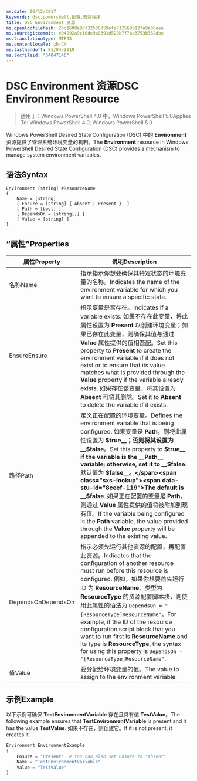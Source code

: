 ```yaml
---
ms.date: 06/12/2017
keywords: dsc,powershell,配置,安装程序
title: DSC Environment 资源
ms.openlocfilehash: 2bc1600a9df32538d59efa712569b12fa9e3beee
ms.sourcegitcommit: e04292a9c10de9a8391d529b7f7aa3753b362dbe
ms.translationtype: MTE95
ms.contentlocale: zh-CN
ms.lasthandoff: 01/04/2019
ms.locfileid: "54047146"
---
```

# <a name="dsc-environment-resource"></a><span data-ttu-id="8ceef-103">DSC Environment 资源</span><span class="sxs-lookup"><span data-stu-id="8ceef-103">DSC Environment Resource</span></span>

> <span data-ttu-id="8ceef-104">适用于：Windows PowerShell 4.0 中，Windows PowerShell 5.0</span><span class="sxs-lookup"><span data-stu-id="8ceef-104">Applies To: Windows PowerShell 4.0, Windows PowerShell 5.0</span></span>

<span data-ttu-id="8ceef-105">Windows PowerShell Desired State Configuration (DSC) 中的 __Environment__ 资源提供了管理系统环境变量的机制。</span><span class="sxs-lookup"><span data-stu-id="8ceef-105">The __Environment__ resource in Windows PowerShell Desired State Configuration (DSC) provides a mechanism to manage system environment variables.</span></span>

## <a name="syntax"></a><span data-ttu-id="8ceef-106">语法</span><span class="sxs-lookup"><span data-stu-id="8ceef-106">Syntax</span></span>
``` mof
Environment [string] #ResourceName
{
    Name = [string]
    [ Ensure = [string] { Absent | Present }  ]
    [ Path = [bool] ]
    [ DependsOn = [string[]] ]
    [ Value = [string] ]
}
```

## <a name="properties"></a><span data-ttu-id="8ceef-107">“属性”</span><span class="sxs-lookup"><span data-stu-id="8ceef-107">Properties</span></span>

|  <span data-ttu-id="8ceef-108">属性</span><span class="sxs-lookup"><span data-stu-id="8ceef-108">Property</span></span>  |  <span data-ttu-id="8ceef-109">说明</span><span class="sxs-lookup"><span data-stu-id="8ceef-109">Description</span></span>   |
|---|---|
| <span data-ttu-id="8ceef-110">名称</span><span class="sxs-lookup"><span data-stu-id="8ceef-110">Name</span></span>| <span data-ttu-id="8ceef-111">指示指示你想要确保其特定状态的环境变量的名称。</span><span class="sxs-lookup"><span data-stu-id="8ceef-111">Indicates the name of the environment variable for which you want to ensure a specific state.</span></span>|
| <span data-ttu-id="8ceef-112">Ensure</span><span class="sxs-lookup"><span data-stu-id="8ceef-112">Ensure</span></span>| <span data-ttu-id="8ceef-113">指示变量是否存在。</span><span class="sxs-lookup"><span data-stu-id="8ceef-113">Indicates if a variable exists.</span></span> <span data-ttu-id="8ceef-114">如果不存在此变量，将此属性设置为 __Present__ 以创建环境变量；如果已存在此变量，则确保其值与通过 __Value__ 属性提供的值相匹配。</span><span class="sxs-lookup"><span data-stu-id="8ceef-114">Set this property to __Present__ to create the environment variable if it does not exist or to ensure that its value matches what is provided through the __Value__ property if the variable already exists.</span></span> <span data-ttu-id="8ceef-115">如果存在该变量，将其设置为 __Absent__ 可将其删除。</span><span class="sxs-lookup"><span data-stu-id="8ceef-115">Set it to __Absent__ to delete the variable if it exists.</span></span>|
| <span data-ttu-id="8ceef-116">路径</span><span class="sxs-lookup"><span data-stu-id="8ceef-116">Path</span></span>| <span data-ttu-id="8ceef-117">定义正在配置的环境变量。</span><span class="sxs-lookup"><span data-stu-id="8ceef-117">Defines the environment variable that is being configured.</span></span> <span data-ttu-id="8ceef-118">如果变量是 __Path__，则将此属性设置为 __$true__；否则将其设置为 __$false__。</span><span class="sxs-lookup"><span data-stu-id="8ceef-118">Set this property to __$true__ if the variable is the __Path__ variable; otherwise, set it to __$false__.</span></span> <span data-ttu-id="8ceef-119">默认值为 __$false__。</span><span class="sxs-lookup"><span data-stu-id="8ceef-119">The default is __$false__.</span></span> <span data-ttu-id="8ceef-120">如果正在配置的变量是 __Path__，则通过 __Value__ 属性提供的值将被附加到现有值。</span><span class="sxs-lookup"><span data-stu-id="8ceef-120">If the variable being configured is the __Path__ variable, the value provided through the __Value__ property will be appended to the existing value.</span></span>|
| <span data-ttu-id="8ceef-121">DependsOn</span><span class="sxs-lookup"><span data-stu-id="8ceef-121">DependsOn</span></span> | <span data-ttu-id="8ceef-122">指示必须先运行其他资源的配置，再配置此资源。</span><span class="sxs-lookup"><span data-stu-id="8ceef-122">Indicates that the configuration of another resource must run before this resource is configured.</span></span> <span data-ttu-id="8ceef-123">例如，如果你想要首先运行 ID 为 __ResourceName__、类型为 __ResourceType__ 的资源配置脚本块，则使用此属性的语法为 `DependsOn = "[ResourceType]ResourceName"`。</span><span class="sxs-lookup"><span data-stu-id="8ceef-123">For example, if the ID of the resource configuration script block that you want to run first is __ResourceName__ and its type is __ResourceType__, the syntax for using this property is `DependsOn = "[ResourceType]ResourceName"`.</span></span>|
| <span data-ttu-id="8ceef-124">值</span><span class="sxs-lookup"><span data-stu-id="8ceef-124">Value</span></span>| <span data-ttu-id="8ceef-125">要分配给环境变量的值。</span><span class="sxs-lookup"><span data-stu-id="8ceef-125">The value to assign to the environment variable.</span></span>|

## <a name="example"></a><span data-ttu-id="8ceef-126">示例</span><span class="sxs-lookup"><span data-stu-id="8ceef-126">Example</span></span>

<span data-ttu-id="8ceef-127">以下示例可确保 __TestEnvironmentVariable__ 存在且具有值 __TestValue__。</span><span class="sxs-lookup"><span data-stu-id="8ceef-127">The following example ensures that __TestEnvironmentVariable__ is present and it has the value __TestValue__.</span></span> <span data-ttu-id="8ceef-128">如果不存在，则创建它。</span><span class="sxs-lookup"><span data-stu-id="8ceef-128">If it is not present, it creates it.</span></span>

```powershell
Environment EnvironmentExample
{
    Ensure = "Present"  # You can also set Ensure to "Absent"
    Name = "TestEnvironmentVariable"
    Value = "TestValue"
}
```